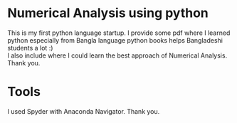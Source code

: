 # Numerical Analysis using python
This is my first python language startup. I provide some pdf where I learned python especially from Bangla language python books helps Bangladeshi students a lot :) <br>
I also include where I could learn the best approach of Numerical Analysis. Thank you.

# Tools
I used Spyder with Anaconda Navigator. Thank you. 